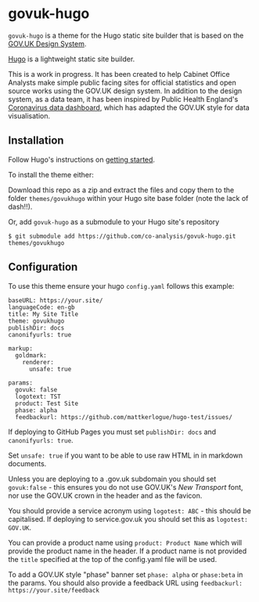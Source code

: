 # govuk-hugo

`govuk-hugo` is a theme for the Hugo static site builder that is based on the [GOV.UK Design System](https://design-system.service.gov.uk/).

[Hugo](https://gohugo.io/) is a lightweight static site builder.

This is a work in progress. It has been created to help Cabinet Office Analysts make simple public facing sites for official statistics and open source works using the GOV.UK design system. In addition to the design system, as a data team, it has been inspired by Public Health England's [Coronavirus data dashboard](https://coronavirus.data.gov.uk/), which has adapted the GOV.UK style for data visualisation.

## Installation

Follow Hugo's instructions on [getting started](https://gohugo.io/getting-started/).

To install the theme either:

Download this repo as a zip and extract the files and copy them to the folder `themes/govukhugo` within your Hugo site base folder (note the lack of dash!!).

Or, add `govuk-hugo` as a submodule to your Hugo site's repository

```
$ git submodule add https://github.com/co-analysis/govuk-hugo.git themes/govukhugo
```

## Configuration

To use this theme ensure your hugo `config.yaml` follows this example:

```
baseURL: https://your.site/
languageCode: en-gb
title: My Site Title
theme: govukhugo
publishDir: docs
canonifyurls: true

markup:
  goldmark:
    renderer:
      unsafe: true

params:
  govuk: false
  logotext: TST
  product: Test Site
  phase: alpha
  feedbackurl: https://github.com/mattkerlogue/hugo-test/issues/

```

If deploying to GitHub Pages you must set `publishDir: docs` and `canonifyurls: true`.

Set `unsafe: true` if you want to be able to use raw HTML in in markdown documents.

Unless you are deploying to a .gov.uk subdomain you should set `govuk:false` - this ensures you do not use GOV.UK's _New Transport_ font, nor use the GOV.UK crown in the header and as the favicon.

You should provide a service acronym using `logotest: ABC` - this should be capitalised. If deploying to service.gov.uk you should set this as `logotest: GOV.UK`.

You can provide a product name using `product: Product Name` which will provide the product name in the header. If a product name is not provided the `title` specified at the top of the config.yaml file will be used.

To add a GOV.UK style "phase" banner set `phase: alpha` or `phase:beta` in the params. You should also provide a feedback URL using `feedbackurl: https://your.site/feedback`
